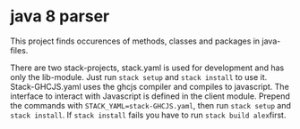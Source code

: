 # java 8 parser

This project finds occurences of methods, classes and packages in java-files.

There are two stack-projects, stack.yaml is used for development and has only the lib-module. Just run `stack setup` and `stack install` to use it. Stack-GHCJS.yaml uses the ghcjs compiler and compiles to javascript. The interface to interact with Javascript is defined in the client module. Prepend the commands with `STACK_YAML=stack-GHCJS.yaml`, then run `stack setup` and `stack install`. If `stack install` fails you have to run `stack build alex`first.